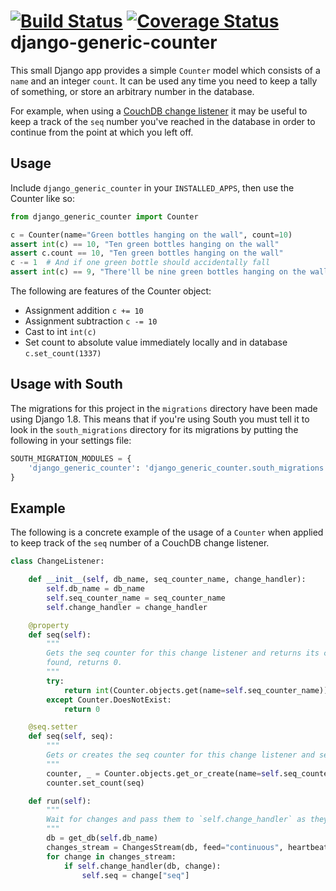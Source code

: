 [![Build Status](https://travis-ci.org/0x07Ltd/django-generic-counter.svg?branch=master)](https://travis-ci.org/0x07Ltd/django-generic-counter) [![Coverage Status](https://coveralls.io/repos/0x07Ltd/django-generic-counter/badge.svg?branch=master&service=github)](https://coveralls.io/github/0x07Ltd/django-generic-counter?branch=master)
django-generic-counter
======================

This small Django app provides a simple `Counter` model which consists of a `name` and an integer
`count`. It can be used any time you need to keep a tally of something, or store an arbitrary number
in the database.

For example, when using a [CouchDB change listener](http://guide.couchdb.org/draft/notifications.html)
it may be useful to keep a track of the `seq` number you've reached in the database in order to
continue from the point at which you left off.

Usage
-----

Include `django_generic_counter` in your `INSTALLED_APPS`, then use the Counter like so:

```python
from django_generic_counter import Counter

c = Counter(name="Green bottles hanging on the wall", count=10)
assert int(c) == 10, "Ten green bottles hanging on the wall"
assert c.count == 10, "Ten green bottles hanging on the wall"
c -= 1  # And if one green bottle should accidentally fall
assert int(c) == 9, "There'll be nine green bottles hanging on the wall"
```

The following are features of the Counter object:
- Assignment addition `c += 10`
- Assignment subtraction `c -= 10`
- Cast to int `int(c)`
- Set count to absolute value immediately locally and in database `c.set_count(1337)`

Usage with South
----------------

The migrations for this project in the `migrations` directory have been made using Django 1.8. This means that if you're using South you must tell it to look in the `south_migrations` directory for its migrations by putting the following in your settings file:

```python
SOUTH_MIGRATION_MODULES = {
    'django_generic_counter': 'django_generic_counter.south_migrations'
}
```

Example
-------------
The following is a concrete example of the usage of a `Counter` when applied to keep track of the
`seq` number of a CouchDB change listener.

```python
class ChangeListener:

    def __init__(self, db_name, seq_counter_name, change_handler):
        self.db_name = db_name
        self.seq_counter_name = seq_counter_name
        self.change_handler = change_handler

    @property
    def seq(self):
        """
        Gets the seq counter for this change listener and returns its count. If no counter is
        found, returns 0.
        """
        try:
            return int(Counter.objects.get(name=self.seq_counter_name))
        except Counter.DoesNotExist:
            return 0

    @seq.setter
    def seq(self, seq):
        """
        Gets or creates the seq counter for this change listener and sets its count to 'seq'.
        """
        counter, _ = Counter.objects.get_or_create(name=self.seq_counter_name)
        counter.set_count(seq)

    def run(self):
        """
        Wait for changes and pass them to `self.change_handler` as they occur.
        """
        db = get_db(self.db_name)
        changes_stream = ChangesStream(db, feed="continuous", heartbeat=True, since=self.seq)
        for change in changes_stream:
            if self.change_handler(db, change):
                self.seq = change["seq"]
```
